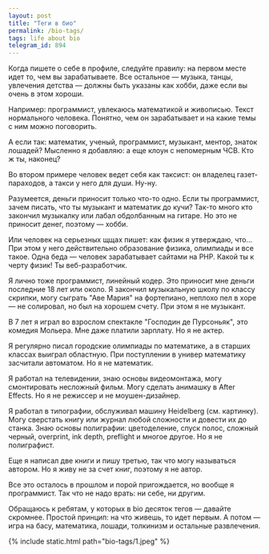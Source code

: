 ```yaml
---
layout: post
title: "Теги в био"
permalink: /bio-tags/
tags: life about bio
telegram_id: 894
---
```


Когда пишете о себе в профиле, следуйте правилу: на первом месте идет то, чем вы
зарабатываете. Все остальное — музыка, танцы, увлечения детства — должны быть
указаны как хобби, даже если вы очень в этом хороши.

Например: программист, увлекаюсь математикой и живописью. Текст нормального
человека. Понятно, чем он зарабатывает и на какие темы с ним можно поговорить.

А если так: математик, ученый, программист, музыкант, ментор, знаток лошадей?
Мысленно я добавляю: а еще клоун с непомерным ЧСВ. Кто ж ты, наконец?

Во втором примере человек ведет себя как таксист: он владелец газет-параходов, а
такси у него для души. Ну-ну.

Разумеется, деньги приносит только что-то одно. Если ты программист, зачем
писать, что ты музыкант и математик до кучи? Так-то много кто закончил музыкалку
или лабал обдолбанным на гитаре. Но это не приносит денег, поэтому — хобби.

Или человек на серьезных щщах пишет: как физик я утверждаю, что... При этом у
него действительно образование физика, олимпиады и все такое. Одна беда —
человек зарабатывает сайтами на PHP. Какой ты к черту физик! Ты веб-разработчик.

Я лично тоже программист, линейный кодер. Это приносит мне деньги последние 18
лет или около. Я закончил музыкальную школу по классу скрипки, могу сыграть "Аве
Мария" на фортепиано, неплохо пел в хоре — не солировал, но был на хорошем
счету. При этом я не музыкант.

В 7 лет я играл во взрослом спектакле "Господин де Пурсоньяк", это комедия
Мольера. Мне даже платили зарплату. Но я не актер.

Я регулярно писал городские олимпиады по математике, а в старших классах выиграл
областную. При поступлении в универ математику засчитали автоматом. Но я не
математик.

Я работал на телевидении, знаю основы видеомонтажа, могу смонтировать несложный
фильм. Могу сделать анимашку в After Effects. Но я не режиссер и не
моушен-дизайнер.

Я работал в типографии, обслуживал машину Heidelberg (см. картинку). Могу
сверстать книгу или журнал любой сложности и довести их до станка. Знаю основы
полиграфии: цветоделение, спуск полос, сложный черный, overprint, ink depth,
preflight и многое другое. Но я не полиграфист.

Еще я написал две книги и пишу третью, так что могу называться автором. Но я
живу не за счет книг, поэтому я не автор.

Все это осталось в прошлом и порой пригождается, но вообще я программист. Так
что не надо врать: ни себе, ни другим.

Обращаюсь к ребятам, у которых в bio десяток тегов — давайте скромнее. Простой
принцип: на что живешь, то идет первым. А потом — игра на басу, математика,
лошади, толкинизм и остальные развлечения.

{% include static.html path="bio-tags/1.jpeg" %}
